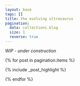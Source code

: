 ```yaml
---
layout: base
tags: []
title: the evolving ultrasaurus
pagination:
  data: collections.blog
  size: 1
  reverse: true
---
```


*WIP - under construction*

{% for post in pagination.items %}

{% include _post_highlight %}

{% endfor %}
